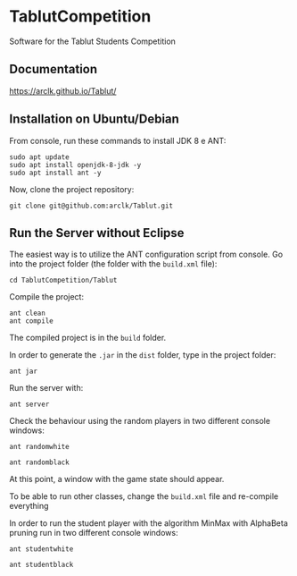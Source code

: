 # TablutCompetition
Software for the Tablut Students Competition

## Documentation
https://arclk.github.io/Tablut/

## Installation on Ubuntu/Debian 

From console, run these commands to install JDK 8 e ANT:

```
sudo apt update
sudo apt install openjdk-8-jdk -y
sudo apt install ant -y
```

Now, clone the project repository:

```
git clone git@github.com:arclk/Tablut.git
```

## Run the Server without Eclipse

The easiest way is to utilize the ANT configuration script from console.
Go into the project folder (the folder with the `build.xml` file):
```
cd TablutCompetition/Tablut
```

Compile the project:

```
ant clean
ant compile
```

The compiled project is in  the `build` folder.

In order to generate the `.jar` in the `dist` folder, type in the project folder:

```
ant jar
```

Run the server with:

```
ant server
```

Check the behaviour using the random players in two different console windows:

```
ant randomwhite

ant randomblack
```

At this point, a window with the game state should appear.

To be able to run other classes, change the `build.xml` file and re-compile everything

In order to run the student player with the algorithm MinMax with AlphaBeta pruning run in two different console windows:

```
ant studentwhite

ant studentblack
```


